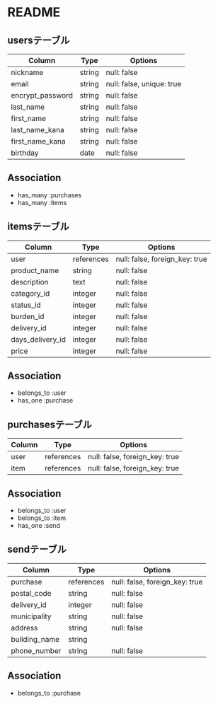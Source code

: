 # README
## usersテーブル

|Column           |Type   |Options                   |
|-----------------|-------|--------------------------|
|nickname         |string |null: false               |
|email            |string |null: false, unique: true |
|encrypt_password |string |null: false               |
|last_name        |string |null: false               |
|first_name       |string |null: false               |
|last_name_kana   |string |null: false               |
|first_name_kana  |string |null: false               |
|birthday         |date   |null: false               |
## Association

- has_many :purchases
- has_many :items

## itemsテーブル

|Column           |Type       |Options                        |
|-----------------|-----------|-------------------------------|
|user             |references |null: false, foreign_key: true |    
|product_name     |string     |null: false                    |
|description      |text       |null: false                    |  
|category_id      |integer    |null: false                    |
|status_id        |integer    |null: false                    |
|burden_id        |integer    |null: false                    |
|delivery_id      |integer    |null: false                    |
|days_delivery_id |integer    |null: false                    |
|price            |integer    |null: false                    |
## Association

- belongs_to :user
- has_one :purchase

## purchasesテーブル

|Column|Type       |Options                        |
|------|-----------|-------------------------------|
|user  |references |null: false, foreign_key: true |
|item  |references |null: false, foreign_key: true |
## Association

- belongs_to :user
- belongs_to :item
- has_one :send

## sendテーブル

|Column        |Type       |Options                        |
|--------------|-----------|-------------------------------|
|purchase      |references |null: false, foreign_key: true |
|postal_code   |string     |null: false                    |
|delivery_id   |integer    |null: false                    |      
|municipality  |string     |null: false                    |
|address       |string     |null: false                    |
|building_name |string     |                               |
|phone_number  |string     |null: false                    |
## Association

- belongs_to :purchase
